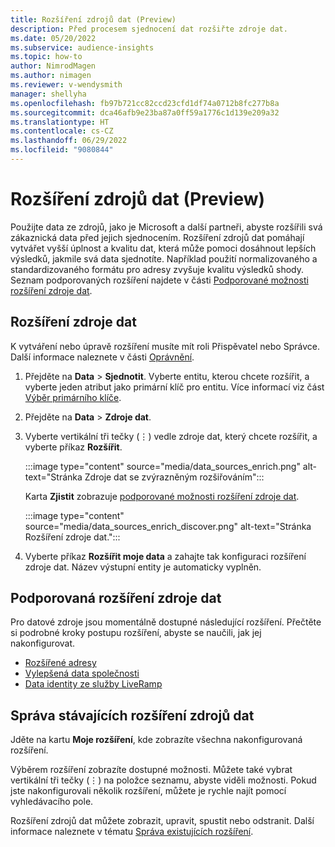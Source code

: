 ```yaml
---
title: Rozšíření zdrojů dat (Preview)
description: Před procesem sjednocení dat rozšiřte zdroje dat.
ms.date: 05/20/2022
ms.subservice: audience-insights
ms.topic: how-to
author: NimrodMagen
ms.author: nimagen
ms.reviewer: v-wendysmith
manager: shellyha
ms.openlocfilehash: fb97b721cc82ccd23cfd1df74a0712b8fc277b8a
ms.sourcegitcommit: dca46afb9e23ba87a0ff59a1776c1d139e209a32
ms.translationtype: HT
ms.contentlocale: cs-CZ
ms.lasthandoff: 06/29/2022
ms.locfileid: "9080844"
---
```

# <a name="enrichment-for-data-sources-preview"></a>Rozšíření zdrojů dat (Preview)

Použijte data ze zdrojů, jako je Microsoft a další partneři, abyste rozšířili svá zákaznická data před jejich sjednocením. Rozšíření zdrojů dat pomáhají vytvářet vyšší úplnost a kvalitu dat, která může pomoci dosáhnout lepších výsledků, jakmile svá data sjednotíte. Například použití normalizovaného a standardizovaného formátu pro adresy zvyšuje kvalitu výsledků shody. Seznam podporovaných rozšíření najdete v části [Podporované možnosti rozšíření zdroje dat](#supported-data-source-enrichments).

## <a name="enrich-a-data-source"></a>Rozšíření zdroje dat

K vytváření nebo úpravě rozšíření musíte mít roli Přispěvatel nebo Správce. Další informace naleznete v části [Oprávnění](permissions.md).  

1. Přejděte na **Data** > **Sjednotit**. Vyberte entitu, kterou chcete rozšířit, a vyberte jeden atribut jako primární klíč pro entitu. Více informací viz část [Výběr primárního klíče](map-entities.md#select-primary-key-and-semantic-type-for-attributes).

1. Přejděte na **Data** > **Zdroje dat**.

1. Vyberte vertikální tři tečky (&vellip;) vedle zdroje dat, který chcete rozšířit, a vyberte příkaz **Rozšířit**.

   :::image type="content" source="media/data_sources_enrich.png" alt-text="Stránka Zdroje dat se zvýrazněným rozšiřováním":::

   Karta **Zjistit** zobrazuje [podporované možnosti rozšíření zdroje dat](#supported-data-source-enrichments).

   :::image type="content" source="media/data_sources_enrich_discover.png" alt-text="Stránka Rozšíření zdroje dat.":::

1. Vyberte příkaz **Rozšířit moje data** a zahajte tak konfiguraci rozšíření zdroje dat. Název výstupní entity je automaticky vyplněn.

## <a name="supported-data-source-enrichments"></a>Podporovaná rozšíření zdroje dat

Pro datové zdroje jsou momentálně dostupné následující rozšíření. Přečtěte si podrobné kroky postupu rozšíření, abyste se naučili, jak jej nakonfigurovat.

- [Rozšířené adresy](enrichment-enhanced-addresses.md)
- [Vylepšená data společnosti](enrichment-enhanced-company-data.md)
- [Data identity ze služby LiveRamp](enrichment-liveramp.md)

## <a name="manage-existing-data-source-enrichments"></a>Správa stávajících rozšíření zdrojů dat

Jděte na kartu **Moje rozšíření**, kde zobrazíte všechna nakonfigurovaná rozšíření.

Výběrem rozšíření zobrazíte dostupné možnosti. Můžete také vybrat vertikální tři tečky (&vellip;) na položce seznamu, abyste viděli možnosti. Pokud jste nakonfigurovali několik rozšíření, můžete je rychle najít pomocí vyhledávacího pole.

Rozšíření zdrojů dat můžete zobrazit, upravit, spustit nebo odstranit. Další informace naleznete v tématu [Správa existujících rozšíření](enrichment-hub.md).
